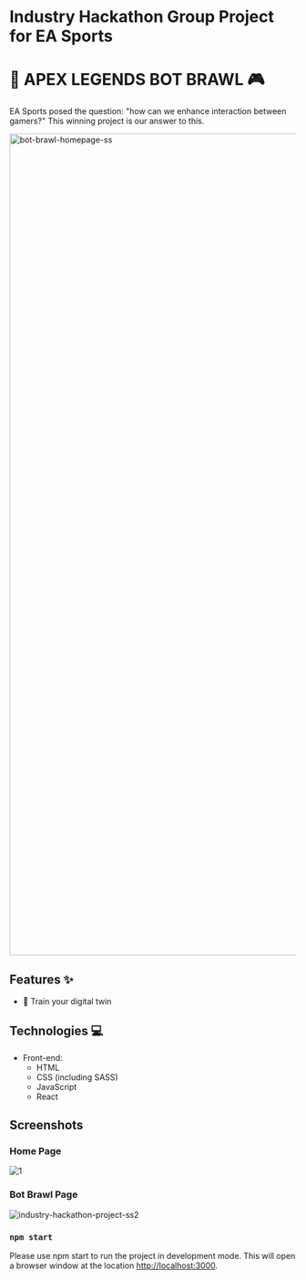 # Industry Hackathon Group Project for EA Sports
# 🦾 APEX LEGENDS BOT BRAWL 🎮

EA Sports posed the question: "how can we enhance interaction between gamers?" This winning project is our answer to this. 

<img width="1440" alt="bot-brawl-homepage-ss" src="https://github.com/stuckinsnow/brainstation-ea-project/assets/79944634/7b5c5d06-eaef-49ec-a318-d7e74594f55e">

## Features ✨

- 🦿 Train your digital twin

## Technologies 💻
- Front-end:
  - HTML
  - CSS (including SASS)
  - JavaScript
  - React

## Screenshots

### Home Page
![1](https://github.com/stuckinsnow/brainstation-ea-project/assets/79944634/cafc82bc-c11f-49fb-8f9a-4e3cb6144f7d)

### Bot Brawl Page
![industry-hackathon-project-ss2](https://github.com/stuckinsnow/brainstation-ea-project/assets/79944634/f63b8485-0a9f-443e-ac20-6db1b29fdbd4)

### `npm start`

Please use npm start to run the project in development mode. This will open a browser window at the location [http://localhost:3000](http://localhost:3000). 